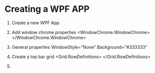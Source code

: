 # Creating a WPF APP

1. Create a new WPF App

2. Add window chrome properties
   <WindowChrome.WindowChrome>
        <WindowChrome GlassFrameThickness="0" CornerRadius="0" CaptionHeight="0" />
    </WindowChrome.WindowChrome>
3. General properties
    WindowStyle="None"
    Background="#333333"
4. Create a top bar grid
   <Grid>
        <Grid.RowDefinitions>
            <RowDefinition Height="40" />
            <RowDefinition />
        </Grid.RowDefinitions>
    </Grid>
5. 
